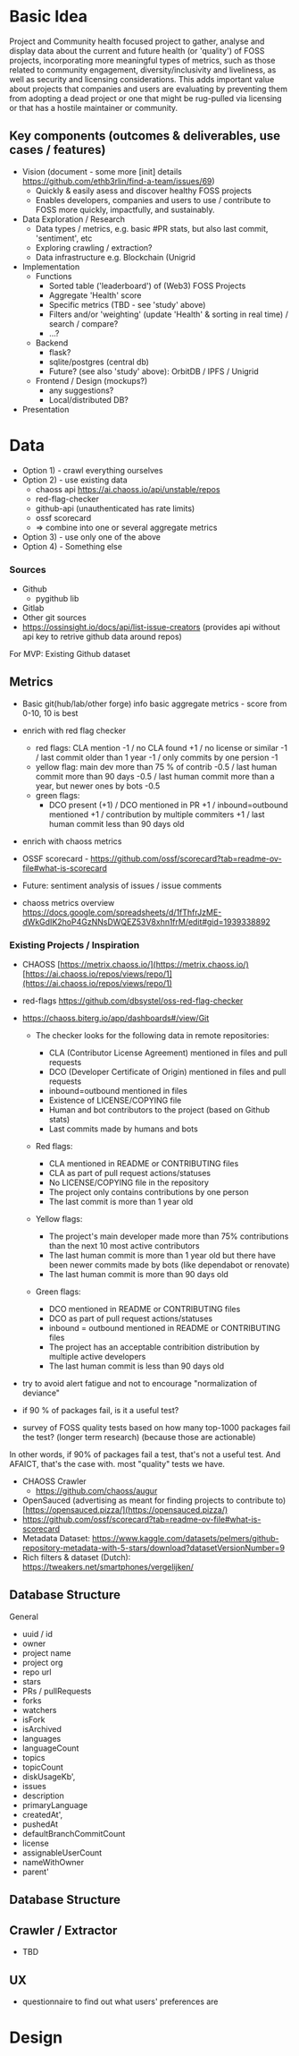 # Basic Idea

Project and Community health focused project to gather, analyse and display data about the current and future health (or 'quality') of FOSS projects, incorporating more meaningful types of metrics, such as those related to community engagement, diversity/inclusivity and liveliness, as well as security and licensing considerations.
This adds important value about projects that companies and users are evaluating by preventing them from adopting a dead project or one that might be rug-pulled via licensing or that has a hostile maintainer or community.

## Key components (outcomes & deliverables, use cases / features)

* Vision (document - some more [init] details https://github.com/ethb3rlin/find-a-team/issues/69)
    * Quickly & easily asess and discover healthy FOSS projects
    * Enables developers, companies and users to use / contribute to FOSS more quickly, impactfully, and sustainably.
* Data Exploration / Research
    * Data types / metrics, e.g. basic #PR stats, but also last commit, 'sentiment', etc
    * Exploring crawling / extraction?
    * Data infrastructure e.g. Blockchain (Unigrid
* Implementation
    * Functions
        * Sorted table ('leaderboard') of (Web3) FOSS Projects
        * Aggregate 'Health' score
        * Specific metrics (TBD - see 'study' above)
        * Filters and/or 'weighting' (update 'Health' & sorting in real time) / search / compare?
        * ...?
    * Backend
        * flask?
        * sqlite/postgres (central db)
        * Future? (see also 'study' above): OrbitDB / IPFS / Unigrid
    * Frontend / Design (mockups?)
        * any suggestions?
        * Local/distributed DB?
* Presentation

# Data

* Option 1) - crawl everything ourselves
* Option 2) - use existing data
    * chaoss api https://ai.chaoss.io/api/unstable/repos
    * red-flag-checker
    * github-api (unauthenticated has rate limits)
    * ossf scorecard
    * => combine into one or several aggregate metrics
* Option 3) - use only one of the above
* Option 4) - Something else

### Sources
* Github
    * pygithub lib
* Gitlab
* Other git sources
* https://ossinsight.io/docs/api/list-issue-creators (provides api without api key to retrive github data around repos)

For MVP: Existing Github dataset

## Metrics


* Basic git(hub/lab/other forge) info
basic aggregate metrics - score from 0-10, 10 is best
* enrich with red flag checker
    * red flags: CLA mention -1 / no CLA found +1 / no license or similar -1 / last commit older than 1 year -1 / only commits by one persion -1
    * yellow flag: main dev more than 75 % of contrib -0.5 / last human commit more than 90 days -0.5 / last human commit more than a year, but newer ones by bots -0.5
    * green flags:
        * DCO present (+1) / DCO mentioned in PR +1 / inbound=outbound mentioned +1 / contribution by multiple commiters +1 / last human commit less than 90 days old
* enrich with chaoss metrics
* OSSF scorecard - https://github.com/ossf/scorecard?tab=readme-ov-file#what-is-scorecard
* Future: sentiment analysis of issues / issue comments

* chaoss metrics overview https://docs.google.com/spreadsheets/d/1fThfrJzME-dWkGdIK2hoP4GzNNsDWQEZ53V8xhn1frM/edit#gid=1939338892

### Existing Projects / Inspiration
* CHAOSS [https://metrix.chaoss.io/](https://metrix.chaoss.io/) [https://ai.chaoss.io/repos/views/repo/1](https://ai.chaoss.io/repos/views/repo/1)
* red-flags https://github.com/dbsystel/oss-red-flag-checker
* https://chaoss.biterg.io/app/dashboards#/view/Git
    * The checker looks for the following data in remote repositories:
        * CLA (Contributor License Agreement) mentioned in files and pull requests
        * DCO (Developer Certificate of Origin) mentioned in files and pull requests
        * inbound=outbound mentioned in files
        * Existence of LICENSE/COPYING file
        * Human and bot contributors to the project (based on Github stats)
        * Last commits made by humans and bots
    * Red flags:
        * CLA mentioned in README or CONTRIBUTING files
        * CLA as part of pull request actions/statuses
        * No LICENSE/COPYING file in the repository
        * The project only contains contributions by one person
        * The last commit is more than 1 year old

    * Yellow flags:

        * The project's main developer made more than 75% contributions than the next 10 most active contributors
        * The last human commit is more than 1 year old but there have been newer commits made by bots (like dependabot or renovate)
        * The last human commit is more than 90 days old

    * Green flags:

        * DCO mentioned in README or CONTRIBUTING files
        * DCO as part of pull request actions/statuses
        * inbound = outbound mentioned in README or CONTRIBUTING files
        * The project has an acceptable contribition distribution by multiple active developers
        * The last human commit is less than 90 days old

* try to avoid alert fatigue and not to encourage "normalization of deviance"
* if 90 % of packages fail, is it a useful test?
* survey of FOSS quality tests based on how many top-1000 packages fail the test? (longer term research) (because those are actionable)

In other words, if 90% of packages fail a test, that's not a useful test. And AFAICT, that's the case with. most "quality" tests we have.

* CHAOSS Crawler
    * https://github.com/chaoss/augur
* OpenSauced (advertising as meant for finding projects to contribute to) [https://opensauced.pizza/](https://opensauced.pizza/)
* https://github.com/ossf/scorecard?tab=readme-ov-file#what-is-scorecard
* Metadata Dataset: https://www.kaggle.com/datasets/pelmers/github-repository-metadata-with-5-stars/download?datasetVersionNumber=9
* Rich filters & dataset (Dutch): https://tweakers.net/smartphones/vergelijken/

## Database Structure

General
* uuid / id
* owner
* project name
* project org
* repo url
* stars
* PRs / pullRequests
* forks
* watchers
* isFork
* isArchived
* languages
* languageCount
* topics
* topicCount
* diskUsageKb',
* issues
* description
* primaryLanguage
* createdAt',
* pushedAt
* defaultBranchCommitCount
* license
* assignableUserCount
* nameWithOwner
* parent'

## Database Structure

## Crawler / Extractor

* TBD

## UX

* questionnaire to find out what users' preferences are

# Design



